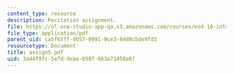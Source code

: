 ```yaml
---
content_type: resource
description: Recitation assignment.
file: https://ol-ocw-studio-app-qa.s3.amazonaws.com/courses/esd-10-introduction-to-technology-and-policy-fall-2006/3a44f9fc5e7ddeae050f683a71458a8f_assign5.pdf
file_type: application/pdf
parent_uid: ca5f65ff-d057-0991-9ce3-84d8cbde9fd3
resourcetype: Document
title: assign5.pdf
uid: 3a44f9fc-5e7d-deae-050f-683a71458a8f
---
```

